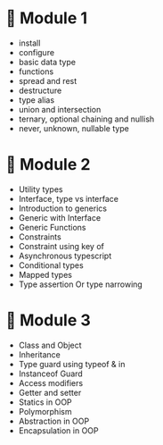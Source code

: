 # 💎 Module 1

-  install
-  configure
-  basic data type
-  functions
-  spread and rest
-  destructure
-  type alias
-  union and intersection
-  ternary, optional chaining and nullish
-  never, unknown, nullable type

# 💎 Module 2

-  Utility types
-  Interface, type vs interface
-  Introduction to generics
-  Generic with Interface
-  Generic Functions
-  Constraints
-  Constraint using key of
-  Asynchronous typescript
-  Conditional types
-  Mapped types
-  Type assertion Or type narrowing

# 💎 Module 3

-  Class and Object
-  Inheritance
-  Type guard using typeof & in
-  Instanceof Guard
-  Access modifiers
-  Getter and setter
-  Statics in OOP
-  Polymorphism
-  Abstraction in OOP
-  Encapsulation in OOP
